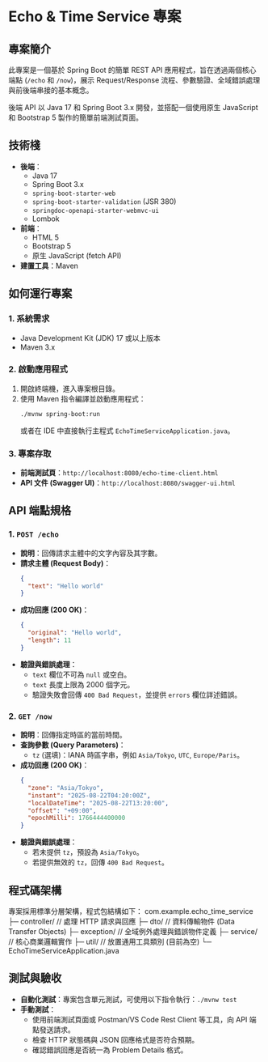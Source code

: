 # Echo & Time Service 專案

## 專案簡介

此專案是一個基於 Spring Boot 的簡單 REST API 應用程式，旨在透過兩個核心端點 (`/echo` 和 `/now`)，展示 Request/Response 流程、參數驗證、全域錯誤處理與前後端串接的基本概念。

後端 API 以 Java 17 和 Spring Boot 3.x 開發，並搭配一個使用原生 JavaScript 和 Bootstrap 5 製作的簡單前端測試頁面。

## 技術棧

* **後端**：
    * Java 17
    * Spring Boot 3.x
    * `spring-boot-starter-web`
    * `spring-boot-starter-validation` (JSR 380)
    * `springdoc-openapi-starter-webmvc-ui`
    * Lombok
* **前端**：
    * HTML 5
    * Bootstrap 5
    * 原生 JavaScript (fetch API)
* **建置工具**：Maven

## 如何運行專案

### 1. 系統需求

* Java Development Kit (JDK) 17 或以上版本
* Maven 3.x

### 2. 啟動應用程式

1.  開啟終端機，進入專案根目錄。
2.  使用 Maven 指令編譯並啟動應用程式：
    ```bash
    ./mvnw spring-boot:run
    ```
    或者在 IDE 中直接執行主程式 `EchoTimeServiceApplication.java`。

### 3. 專案存取

* **前端測試頁**：`http://localhost:8080/echo-time-client.html`
* **API 文件 (Swagger UI)**：`http://localhost:8080/swagger-ui.html`

## API 端點規格

### 1. `POST /echo`

* **說明**：回傳請求主體中的文字內容及其字數。
* **請求主體 (Request Body)**：
    ```json
    {
      "text": "Hello world"
    }
    ```
* **成功回應 (200 OK)**：
    ```json
    {
      "original": "Hello world",
      "length": 11
    }
    ```
* **驗證與錯誤處理**：
    * `text` 欄位不可為 `null` 或空白。
    * `text` 長度上限為 2000 個字元。
    * 驗證失敗會回傳 `400 Bad Request`，並提供 `errors` 欄位詳述錯誤。

### 2. `GET /now`

* **說明**：回傳指定時區的當前時間。
* **查詢參數 (Query Parameters)**：
    * `tz` (選填)：IANA 時區字串，例如 `Asia/Tokyo`, `UTC`, `Europe/Paris`。
* **成功回應 (200 OK)**：
    ```json
    {
      "zone": "Asia/Tokyo",
      "instant": "2025-08-22T04:20:00Z",
      "localDateTime": "2025-08-22T13:20:00",
      "offset": "+09:00",
      "epochMilli": 1766444400000
    }
    ```
* **驗證與錯誤處理**：
    * 若未提供 `tz`，預設為 `Asia/Tokyo`。
    * 若提供無效的 `tz`，回傳 `400 Bad Request`。

## 程式碼架構

專案採用標準分層架構，程式包結構如下：
com.example.echo_time_service
├─ controller/    // 處理 HTTP 請求與回應
├─ dto/           // 資料傳輸物件 (Data Transfer Objects)
├─ exception/     // 全域例外處理與錯誤物件定義
├─ service/       // 核心商業邏輯實作
├─ util/          // 放置通用工具類別 (目前為空)
└─ EchoTimeServiceApplication.java


## 測試與驗收

* **自動化測試**：專案包含單元測試，可使用以下指令執行：`./mvnw test`
* **手動測試**：
    * 使用前端測試頁面或 Postman/VS Code Rest Client 等工具，向 API 端點發送請求。
    * 檢查 HTTP 狀態碼與 JSON 回應格式是否符合預期。
    * 確認錯誤回應是否統一為 Problem Details 格式。
